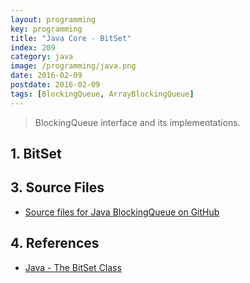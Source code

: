 ```yaml
---
layout: programming
key: programming
title: "Java Core - BitSet"
index: 209
category: java
image: /programming/java.png
date: 2016-02-09
postdate: 2016-02-09
tags: [BlockingQueue, ArrayBlockingQueue]
---
```


> BlockingQueue interface and its implementations.

## 1. BitSet



## 3. Source Files
* [Source files for Java BlockingQueue on GitHub](https://github.com/jojozhuang/java-programming/tree/master/java-blockingqueue)

## 4. References
* [Java - The BitSet Class](https://www.tutorialspoint.com/java/java_bitset_class.htm)
